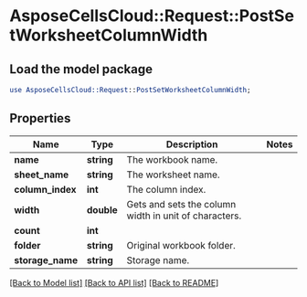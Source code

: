 # AsposeCellsCloud::Request::PostSetWorksheetColumnWidth 

## Load the model package
```perl
use AsposeCellsCloud::Request::PostSetWorksheetColumnWidth;
```

## Properties
Name | Type | Description | Notes
------------ | ------------- | ------------- | -------------
**name** | **string** | The workbook name. |
**sheet_name** | **string** | The worksheet name. |
**column_index** | **int** | The column index. |
**width** | **double** | Gets and sets the column width in unit of characters. |
**count** | **int** |  |
**folder** | **string** | Original workbook folder. |
**storage_name** | **string** | Storage name. |  

[[Back to Model list]](../README.md#documentation-for-requests) [[Back to API list]](../README.md#documentation-for-api-endpoints) [[Back to README]](../README.md)

